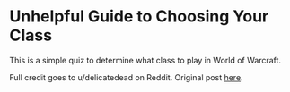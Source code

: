 # Unhelpful Guide to Choosing Your Class

This is a simple quiz to determine what class to play in World of Warcraft.

Full credit goes to u/delicatedead on Reddit. Original post [here](https://www.reddit.com/r/wow/comments/kymbvz/as_promised_a_new_and_improved_version_of_my/).
